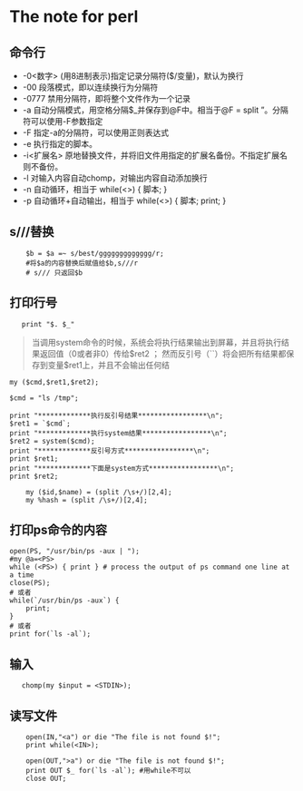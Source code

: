 # The note for perl

## 命令行
*    -0<数字> (用8进制表示)指定记录分隔符($/变量)，默认为换行
*    -00 段落模式，即以连续换行为分隔符
*    -0777 禁用分隔符，即将整个文件作为一个记录
*    -a 自动分隔模式，用空格分隔$_并保存到@F中。相当于@F = split ”。分隔符可以使用-F参数指定
*    -F 指定-a的分隔符，可以使用正则表达式
*    -e 执行指定的脚本。
*    -i<扩展名> 原地替换文件，并将旧文件用指定的扩展名备份。不指定扩展名则不备份。
*    -l 对输入内容自动chomp，对输出内容自动添加换行
*    -n 自动循环，相当于 while(<>) { 脚本; }
*    -p 自动循环+自动输出，相当于 while(<>) { 脚本; print; }

## s///替换
```
    $b = $a =~ s/best/ggggggggggggg/r;
    #将$a的内容替换后赋值给$b,s///r
    # s/// 只返回$b
```

## 打印行号
```
   print "$. $_"
```

> 当调用system命令的时候，系统会将执行结果输出到屏幕，并且将执行结果返回值（0或者非0）传给$ret2 ；
然而反引号（``）将会把所有结果都保存到变量$ret1上，并且不会输出任何结
```
my ($cmd,$ret1,$ret2);
 
$cmd = "ls /tmp";
 
print "*************执行反引号结果*****************\n";
$ret1 = `$cmd`;
print "*************执行system结果*****************\n";
$ret2 = system($cmd);
print "*************反引号方式*****************\n";
print $ret1;
print "*************下面是system方式*****************\n";
print $ret2;
```

```
    my ($id,$name) = (split /\s+/)[2,4];
    my %hash = (split /\s+/)[2,4];
```

## 打印ps命令的内容 
```
open(PS, "/usr/bin/ps -aux | ");
#my @a=<PS>
while (<PS>) { print } # process the output of ps command one line at a time
close(PS);
# 或者
while(`/usr/bin/ps -aux`) {
    print;
}
# 或者
print for(`ls -al`);
```

## 输入
```
   chomp(my $input = <STDIN>);
```

## 读写文件
```
    open(IN,"<a") or die "The file is not found $!";
    print while(<IN>);

    open(OUT,">a") or die "The file is not found $!";
    print OUT $_ for(`ls -al`); #用while不可以
    close OUT;
```